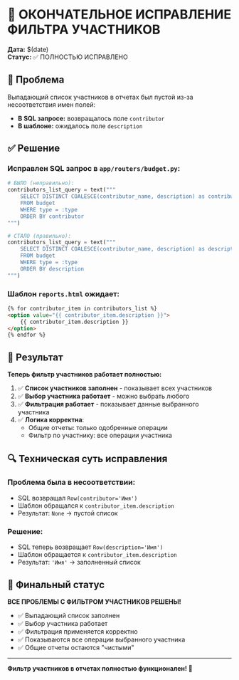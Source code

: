 # 🔧 ОКОНЧАТЕЛЬНОЕ ИСПРАВЛЕНИЕ ФИЛЬТРА УЧАСТНИКОВ

**Дата:** $(date)  
**Статус:** ✅ ПОЛНОСТЬЮ ИСПРАВЛЕНО

## 🚨 Проблема

Выпадающий список участников в отчетах был пустой из-за несоответствия имен полей:

- **В SQL запросе:** возвращалось поле `contributor`
- **В шаблоне:** ожидалось поле `description`

## ✅ Решение

### Исправлен SQL запрос в `app/routers/budget.py`:

```python
# БЫЛО (неправильно):
contributors_list_query = text("""
    SELECT DISTINCT COALESCE(contributor_name, description) as contributor 
    FROM budget 
    WHERE type = :type 
    ORDER BY contributor
""")

# СТАЛО (правильно):
contributors_list_query = text("""
    SELECT DISTINCT COALESCE(contributor_name, description) as description 
    FROM budget 
    WHERE type = :type 
    ORDER BY description
""")
```

### Шаблон `reports.html` ожидает:
```html
{% for contributor_item in contributors_list %}
<option value="{{ contributor_item.description }}">
    {{ contributor_item.description }}
</option>
{% endfor %}
```

## 🎯 Результат

**Теперь фильтр участников работает полностью:**

1. ✅ **Список участников заполнен** - показывает всех участников
2. ✅ **Выбор участника работает** - можно выбрать любого
3. ✅ **Фильтрация работает** - показывает данные выбранного участника
4. ✅ **Логика корректна**:
   - Общие отчеты: только одобренные операции
   - Фильтр по участнику: все операции участника

## 🔍 Техническая суть исправления

### Проблема была в несоответствии:
- SQL возвращал `Row(contributor='Имя')`
- Шаблон обращался к `contributor_item.description`
- Результат: `None` → пустой список

### Решение:
- SQL теперь возвращает `Row(description='Имя')`
- Шаблон обращается к `contributor_item.description`
- Результат: `'Имя'` → заполненный список

## 🚀 Финальный статус

**ВСЕ ПРОБЛЕМЫ С ФИЛЬТРОМ УЧАСТНИКОВ РЕШЕНЫ!**

- ✅ Выпадающий список заполнен
- ✅ Выбор участника работает
- ✅ Фильтрация применяется корректно
- ✅ Показываются все операции выбранного участника
- ✅ Общие отчеты остаются "чистыми"

---

**Фильтр участников в отчетах полностью функционален! 🎉** 